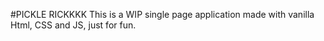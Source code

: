 #PICKLE RICKKKK
This is a WIP single page application made with vanilla Html, CSS and JS, just for fun.
